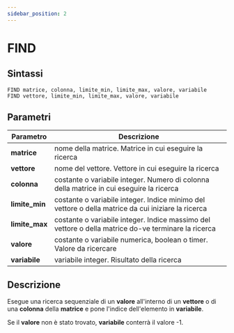 ```yaml
---
sidebar_position: 2
---
```


# FIND

## Sintassi

  ```
FIND matrice, colonna, limite_min, limite_max, valore, variabile
FIND vettore, limite_min, limite_max, valore, variabile
  ```

## Parametri
|Parametro                | Descrizione                                                                                           |                
|-------------------------|-------------------------------------------------------------------------------------------------------|
| **matrice**             | nome della matrice. Matrice in cui eseguire la ricerca                                                |               
| **vettore**             | nome del vettore. Vettore in cui eseguire la ricerca                                                  |               
| **colonna**             | costante o variabile integer. Numero di colonna della matrice in cui eseguire la ricerca              |               
| **limite_min**          | costante o variabile integer. Indice minimo del vettore o della matrice da cui iniziare la ricerca    |               
| **limite_max**          | costante o variabile integer. Indice massimo del vettore o della matrice do-ve terminare la ricerca   |               
| **valore**              | costante o variabile numerica, boolean o timer. Valore da ricercare                                   |               
| **variabile**           | variabile integer. Risultato della ricerca                                                            |               

## Descrizione
Esegue una ricerca sequenziale di un **valore** all'interno di un **vettore** o di una **colonna** della **matrice** e pone l'indice dell'elemento in **variabile**.

Se il **valore** non è stato trovato, **variabile** conterrà il valore -1.

